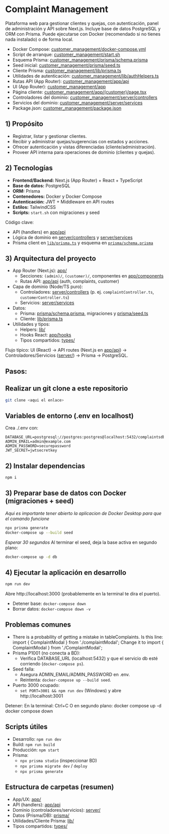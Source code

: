 # Complaint Management

Plataforma web para gestionar clientes y quejas, con autenticación, panel de administración y API sobre Next.js. Incluye base de datos PostgreSQL y ORM con Prisma. Puede ejecutarse con Docker (recomendado si no tienes nada instalado) o de forma local.

- Docker Compose: [customer_management/docker-compose.yml](customer_management/docker-compose.yml)
- Script de arranque: [customer_management/start.sh](customer_management/start.sh)
- Esquema Prisma: [customer_management/prisma/schema.prisma](customer_management/prisma/schema.prisma)
- Seed inicial: [customer_management/prisma/seed.ts](customer_management/prisma/seed.ts)
- Cliente Prisma: [customer_management/lib/prisma.ts](customer_management/lib/prisma.ts)
- Utilidades de autenticación: [customer_management/lib/authHelpers.ts](customer_management/lib/authHelpers.ts)
- Rutas API (App Router): [customer_management/app/api](customer_management/app/api)
- UI (App Router): [customer_management/app](customer_management/app)
- Página cliente: [customer_management/app/(customer)/page.tsx](customer_management/app/(customer)/page.tsx)
- Controladores del dominio: [customer_management/server/controllers](customer_management/server/controllers)
- Servicios del dominio: [customer_management/server/services](customer_management/server/services)
- Package.json: [customer_management/package.json](customer_management/package.json)

## 1) Propósito

- Registrar, listar y gestionar clientes.
- Recibir y administrar quejas/sugerencias con estados y acciones.
- Ofrecer autenticación y vistas diferenciadas (cliente/administración).
- Proveer API interna para operaciones de dominio (clientes y quejas).

## 2) Tecnologías

- **Frontend/Backend:** Next.js (App Router) + React + TypeScript  
- **Base de datos:** PostgreSQL  
- **ORM:** Prisma  
- **Contenedores:** Docker y Docker Compose  
- **Autenticación:** JWT + Middleware en API routes  
- **Estilos:** TailwindCSS  
- **Scripts:** `start.sh` con migraciones y seed

Código clave:
- API (handlers) en [app/api](customer_management/app/api)
- Lógica de dominio en [server/controllers](customer_management/server/controllers) y [server/services](customer_management/server/services)
- Prisma client en [`lib/prisma.ts`](customer_management/lib/prisma.ts) y esquema en [`prisma/schema.prisma`](customer_management/prisma/schema.prisma)

## 3) Arquitectura del proyecto

- App Router (Next.js): [app/](customer_management/app)
  - Secciones: `(admin)/`, `(customer)/`, componentes en [app/components](customer_management/app/components)
  - Rutas API: [app/api](customer_management/app/api) (auth, complaints, customer)
- Capa de dominio (Node/TS puro):
  - Controladores: [server/controllers](customer_management/server/controllers) (p. ej. `complaintController.ts`, `customerController.ts`)
  - Servicios: [server/services](customer_management/server/services)
- Datos:
  - Prisma: [prisma/schema.prisma](customer_management/prisma/schema.prisma), migraciones y [prisma/seed.ts](customer_management/prisma/seed.ts)
  - Cliente: [lib/prisma.ts](customer_management/lib/prisma.ts)
- Utilidades y tipos:
  - Helpers: [lib/](customer_management/lib)
  - Hooks React: [app/hooks](customer_management/app/hooks)
  - Tipos compartidos: [types/](customer_management/types)

Flujo típico:
UI (React) → API routes (Next.js en [app/api](customer_management/app/api)) → Controladores/Servicios ([server/](customer_management/server)) → Prisma → PostgreSQL.

## Pasos:
## Realizar un git clone a este repositorio
```bash
git clone <aqui el enlace>
```
## Variables de entorno (.env en localhost)

Crea ./.env con:
```env
DATABASE_URL=postgresql://postgres:postgres@localhost:5432/complaintsdb
ADMIN_EMAIL=admin@example.com
ADMIN_PASSWORD=securepassword
JWT_SECRET=jwtsecretkey
```

## 2) Instalar dependencias

```bash
npm i
```

## 3) Preparar base de datos con Docker (migraciones + seed)
*Aqui es importante tener abierto la aplicacion de Docker Desktop para que el comando funcione*

```bash
npx prisma generate
docker-compose up --build seed
```
*Esperar 30 segundos*
Al terminar el seed, deja la base activa en segundo plano:

```bash
docker-compose up -d db
```

## 4) Ejecutar la aplicación en desarrollo

```bash
npm run dev
```
Abre http://localhost:3000 (probablemente en la terminal te dira el puerto).

- Detener base: `docker-compose down`
- Borrar datos: `docker-compose down -v`


## Problemas comunes
- There is a probability of getting a mistake in tableComplaints.
Is this line:
import { ComplaintModal } from './complaintModal';
Change it to 
import { ComplaintModal } from './ComplaintModal';
- Prisma P1001 (no conecta a BD):
  - Verifica DATABASE_URL (localhost:5432) y que el servicio db esté corriendo (`docker-compose ps`).
- Seed falla:
  - Asegura ADMIN_EMAIL/ADMIN_PASSWORD en .env.
  - Reintenta: `docker-compose up --build seed`.
- Puerto 3000 ocupado:
  - `set PORT=3001 && npm run dev` (Windows) y abre http://localhost:3001

Detener:
   En la terminal: Ctrl+C
   O en segundo plano:
   docker compose up -d
   docker compose down

## Scripts útiles

- Desarrollo: `npm run dev`
- Build: `npm run build`
- Producción: `npm start`
- Prisma:
  - `npx prisma studio` (inspeccionar BD)
  - `npx prisma migrate dev` / `deploy`
  - `npx prisma generate`


## Estructura de carpetas (resumen)

- App/UX: [app/](customer_management/app)
- API (handlers): [app/api](customer_management/app/api)
- Dominio (controladores/servicios): [server/](customer_management/server)
- Datos (Prisma/DB): [prisma/](customer_management/prisma)
- Utilidades/Cliente Prisma: [lib/](customer_management/lib)
- Tipos compartidos: [types/](customer_management/types)
